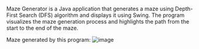 Maze Generator is a Java application that generates a maze using Depth-First Search (DFS) algorithm and displays it using Swing. The program visualizes the maze generation process and highlights the path from the start to the end of the maze.

Maze generated by this program:
![image](https://github.com/Pioter1290/MazeGenerator/assets/130219773/82495932-f0e6-4b47-ad06-df973138a316)

